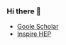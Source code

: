 ### Hi there 👋

* [Goole Scholar](https://scholar.google.co.kr/citations?user=W33YDLgAAAAJ&hl=ko)
* [Inspire HEP](https://inspirehep.net/authors/1806321)

<!--
**seungjin-yang/seungjin-yang** is a ✨ _special_ ✨ repository because its `README.md` (this file) appears on your GitHub profile.

Here are some ideas to get you started:

- 🔭 I’m currently working on ...
- 🌱 I’m currently learning ...
- 👯 I’m looking to collaborate on ...
- 🤔 I’m looking for help with ...
- 💬 Ask me about ...
- 📫 How to reach me: ...
- 😄 Pronouns: ...
- ⚡ Fun fact: ...
-->
